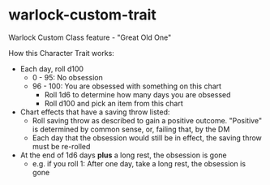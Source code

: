 # warlock-custom-trait
Warlock Custom Class feature - "Great Old One"

How this Character Trait works:

* Each day, roll d100
    * 0 - 95: No obsession
    * 96 - 100: You are obsessed with something on this chart
        * Roll 1d6 to determine how many days you are obsessed
        * Roll d100 and pick an item from this chart
* Chart effects that have a saving throw listed:
    * Roll saving throw as described to gain a positive outcome. "Positive" is determined by common sense, or, failing that, by the DM
    * Each day that the obsession would still be in effect, the saving throw must be re-rolled
* At the end of 1d6 days **plus** a long rest, the obsession is gone
    * e.g. if you roll 1: After one day, take a long rest, the obsession is gone
